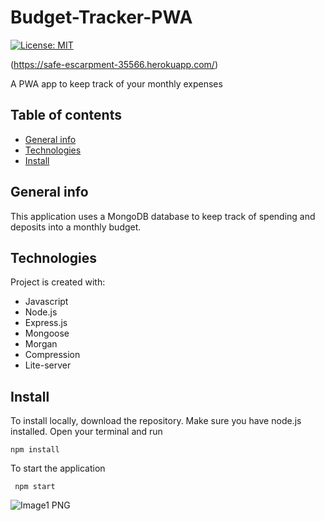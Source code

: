 # Budget-Tracker-PWA
[![License: MIT](https://img.shields.io/badge/License-MIT-yellow.svg)](https://opensource.org/licenses/MIT)

(https://safe-escarpment-35566.herokuapp.com/)

A PWA app to keep track of your monthly expenses
## Table of contents
* [General info](#general-info)
* [Technologies](#technologies)
* [Install](#install)

## General info
This application uses a MongoDB database to keep track of spending and deposits into a monthly budget. 
	
## Technologies
Project is created with:
* Javascript
* Node.js 
* Express.js
* Mongoose
* Morgan 
* Compression
* Lite-server

## Install
To install locally, download the repository. Make sure you have node.js installed. Open your terminal and run

``` npm install ``` 

To start the application

``` npm start``` 

![Image1 PNG](./public/images/image1.png)